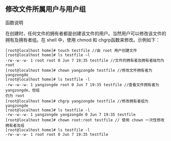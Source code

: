 ## 修改文件所属用户与用户组

函数说明 

在创建时，任何文件的拥有者都是创建该文件的用户。当然用户可以修改该文件的拥有及拥有者组。在 shell 中，使用 chmod 和 chgrp函数来修改。示例如下：
 
    [root@localhost home]# touch testfile //由 root 用户创建文件 
    [root@localhost home]# ls testfile –l 
    -rw--w--w- 1 root root 0 Jun 7 19:35 testfile //文件的拥有者及拥有者级均为 root 
    [root@localhost home]# chown yangzongde testfile //修改文件拥有者为 yangzongde 
    [root@localhost home]# ls testfile -l 
    -rw--w--w- 1 yangzongde root 0 Jun 7 19:35 testfile //查看文件拥有者为 yangzongde，但组
    仍为 root 
    [root@localhost home]# chgrp yangzongde testfile //修改拥有者组为 yangzongde 
    [root@localhost home]# ls testfile -l 
    -rw--w--w- 1 yangzongde yangzongde 0 Jun 7 19:35 testfile 
    [root@localhost home]# chown root:root testfile // 使用 chown 一次性修改拥有者及组 
    [root@localhost home]# ls testfile -l 
    -rw--w--w- 1 root root 0 Jun 7 19:35 testfile 
